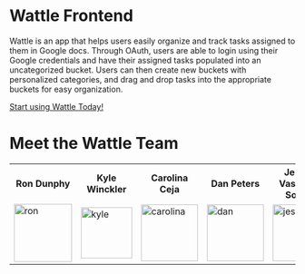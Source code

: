 # Wattle Frontend

Wattle is an app that helps users easily organize and track tasks assigned to them in Google docs. Through OAuth, users are able to login using their Google credentials and have their assigned tasks populated into an uncategorized bucket. Users can then create new buckets with personalized categories, and drag and drop tasks into the appropriate buckets for easy organization.

[Start using Wattle Today!](wattle.io)

# Meet the Wattle Team

<table style="width:100%">
  <tr>
    <th>Ron Dunphy</th>
    <th>Kyle Winckler</th>
    <th>Carolina Ceja</th>
    <th>Dan Peters</th>
    <th>Jessica Vasquez-Soltero</th>
  </tr>

  <tr>
    <td><img width="102" alt="ron" src="https://cloud.githubusercontent.com/assets/15117936/24783972/64cebe56-1b04-11e7-9356-6bac7d0291f7.png"></td>
    <td><img width="90" alt="kyle" src="https://cloud.githubusercontent.com/assets/15117936/24783967/5a76c78c-1b04-11e7-9952-006769c44db0.png"></td>
    <td><img width="100" alt="carolina" src="https://cloud.githubusercontent.com/assets/15117936/24783952/46ca6d88-1b04-11e7-80e5-e08710f8ed08.png"></td>
    <td><img width="100" alt="dan" src="https://cloud.githubusercontent.com/assets/15117936/24783980/7417e1da-1b04-11e7-872d-5966a99a326d.png"></td>
    <td><img width="100" alt="jessica" src="https://cloud.githubusercontent.com/assets/15117936/24783910/14cc8c44-1b04-11e7-90ff-d4f059799db3.png"></td>
  </tr>
</table>
